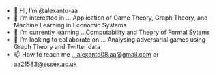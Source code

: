 - 👋 Hi, I’m @alexanto-aa
- 👀 I’m interested in ... Application of Game Theory, Graph Theory, and Machine Learning in Economic Systems
- 🌱 I’m currently learning ...Computability and Theory of Formal Sytems
- 💞️ I’m looking to collaborate on ... Analysing adversarial games using Graph Theory and Twitter data
- 📫 How to reach me ...alexanto08.aa@gmail.com or aa21583@essex.ac.uk

<!---
alexanto-aa/alexanto-aa is a ✨ special ✨ repository because its `README.md` (this file) appears on your GitHub profile.
You can click the Preview link to take a look at your changes.
--->

